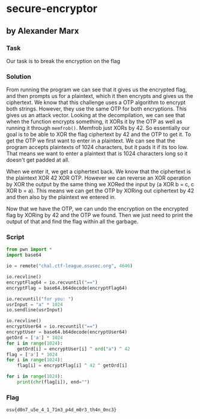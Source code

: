 # secure-encryptor
## by Alexander Marx
### Task
Our task is to break the encryption on the flag

### Solution
From running the program we can see that it gives us the encrypted flag, and then prompts us for a plaintext, which it then encrypts and gives us the ciphertext. We know that this challenge uses a OTP algorithm to encrypt both strings. However, they use the same OTP for both encryptions. This gives us an attack vector. Looking at the decompilation, we can see that when the function encrypts something, it XORs it by the OTP as well as running it through ```memfrob()```. Memfrob just XORs by 42. So essentially our goal is to be able to XOR the flag ciphertext by 42 and the OTP to get it. To get the OTP we first want to enter in a plaintext. We can see that the program accepts plaintexts of 1024 characters, but it pads it if its too low. That means we want to enter a plaintext that is 1024 characters long so it doesn't get padded at all.

When we enter it, we get a ciphertext back. We know that the ciphertext is the plaintext XOR 42 XOR OTP. However we can reverse an XOR operation by XOR the output by the same thing we XORed the input by (a XOR b = c, c XOR b = a). This means we can get the OTP by XORing out ciphertext by 42 and then also by the plaintext we entered in.

Now that we have the OTP, we can undo the encryption on the encrypted flag by XORing by 42 and the OTP we found. Then we just need to print the output of that and find the flag within all the garbage.

### Script
```python
from pwn import *
import base64

io = remote("chal.ctf-league.osusec.org", 4646)

io.recvline()
encryptFlag64 = io.recvuntil("==")
encryptFlag = base64.b64decode(encryptFlag64)

io.recvuntil("for you: ")
usrInput = "a" * 1024
io.sendline(usrInput)

io.recvline()
encryptUser64 = io.recvuntil("==")
encryptUser = base64.b64decode(encryptUser64)
getOrd = ['a'] * 1024
for i in range(1024):
    getOrd[i] = encryptUser[i] ^ ord("a") ^ 42
flag = ['a'] * 1024
for i in range(1024):
    flag[i] = encryptFlag[i] ^ 42 ^ getOrd[i]

for i in range(1024):
    print(chr(flag[i]), end="")
```

### Flag
```osu{d0n7_u5e_4_1_71m3_p4d_m0r3_th4n_0nc3}```
